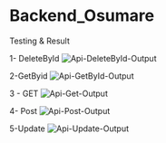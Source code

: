 # Backend_Osumare

 Testing & Result

 1- DeleteById
 ![Api-DeleteById-Output](https://github.com/MNarayan04/Backend_Osumare-/assets/100512104/34de7172-ed8d-49a8-a56c-7a6c3184bb78)

2-GetByid
![Api-GetById-Output](https://github.com/MNarayan04/Backend_Osumare-/assets/100512104/b2881af4-30ee-4138-b884-a5546c139234)


3 - GET
![Api-Get-Output](https://github.com/MNarayan04/Backend_Osumare-/assets/100512104/576fffcb-8a06-4342-9c68-736ad3c68dd3)


4- Post
![Api-Post-Output](https://github.com/MNarayan04/Backend_Osumare-/assets/100512104/66a1443b-9d74-4df7-92b7-21115db4dadd)


5-Update
![Api-Update-Output](https://github.com/MNarayan04/Backend_Osumare-/assets/100512104/7d4f8b8b-40c9-4eea-8a1f-a6e2c2955cb9)
